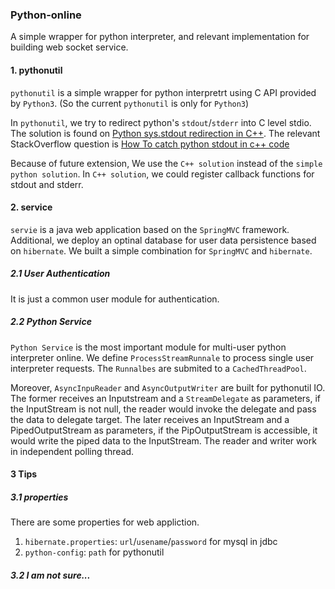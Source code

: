 ### Python-online

A simple wrapper for python interpreter, and relevant implementation for building web socket service.

#### 1. pythonutil
`pythonutil` is a simple wrapper for python interpretrt using C API provided by `Python3`. (So the current `pythonutil` is only for `Python3`)

In `pythonutil`, we try to redirect python's `stdout`/`stderr` into C level stdio. The solution is found on [Python sys.stdout redirection in C++](http://mateusz.loskot.net/posts/2011/12/01/python-sys-stdout-redirection-in-cpp/). The relevant StackOverflow question is [How To catch python stdout in c++ code
](https://stackoverflow.com/questions/4307187/how-to-catch-python-stdout-in-c-code)

Because of future extension, We use the `C++ solution` instead of the `simple python solution`. In `C++ solution`, we could register callback functions for stdout and stderr.

#### 2. service

`servie` is a java web application based on the `SpringMVC` framework. Additional, we deploy an optinal database for user data persistence based on `hibernate`. We built a simple combination for `SpringMVC` and `hibernate`.

##### 2.1 User Authentication
It is just a common user module for authentication.

##### 2.2 Python Service
`Python Service` is the most important module for multi-user python interpreter online. We define `ProcessStreamRunnale` to process single user interpreter requests. The `Runnalbes` are submited to a `CachedThreadPool`.

Moreover, `AsyncInpuReader` and `AsyncOutputWriter` are built for pythonutil IO. The former receives an Inputstream and a `StreamDelegate` as parameters, if the InputStream is not null, the reader would invoke the delegate and pass the data to delegate target. The later receives an InputStream and a PipedOutputStream as parameters, if the PipOutputStream is accessible, it would write the piped data to the InputStream. The reader and writer work in independent polling thread.

#### 3 Tips
##### 3.1 properties
There are some properties for web appliction.
1. `hibernate.properties`: `url`/`usename`/`password` for mysql in jdbc
2. `python-config`: `path` for pythonutil

##### 3.2 I am not sure...
